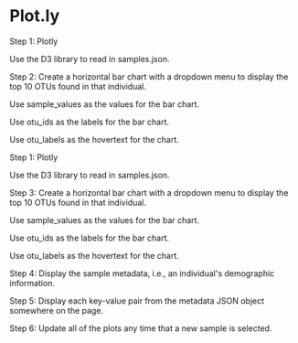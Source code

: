 # Plot.ly

Step 1: Plotly


Use the D3 library to read in samples.json.


Step 2: Create a horizontal bar chart with a dropdown menu to display the top 10 OTUs found in that individual.




Use sample_values as the values for the bar chart.


Use otu_ids as the labels for the bar chart.


Use otu_labels as the hovertext for the chart.


Step 1: Plotly


Use the D3 library to read in samples.json.


Step 3:  Create a horizontal bar chart with a dropdown menu to display the top 10 OTUs found in that individual.




Use sample_values as the values for the bar chart.


Use otu_ids as the labels for the bar chart.


Use otu_labels as the hovertext for the chart.





Step 4:  Display the sample metadata, i.e., an individual's demographic information.


Step 5: 
Display each key-value pair from the metadata JSON object somewhere on the page.


Step 6:  Update all of the plots any time that a new sample is selected.
